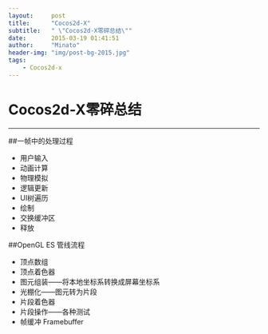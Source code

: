 ```yaml
---
layout:     post
title:      "Cocos2d-X"
subtitle:   " \"Cocos2d-X零碎总结\""
date:       2015-03-19 01:41:51
author:     "Minato"
header-img: "img/post-bg-2015.jpg"
tags:
    - Cocos2d-x
---
```


# Cocos2d-X零碎总结

<!-- create time: 2015-03-19 01:41:51  -->

----

##一帧中的处理过程
* 用户输入
* 动画计算
* 物理模拟
* 逻辑更新
* UI树遍历
* 绘制
* 交换缓冲区
* 释放

##OpenGL ES 管线流程
* 顶点数组
* 顶点着色器
* 图元组装——将本地坐标系转换成屏幕坐标系
* 光棚化——图元转为片段
* 片段着色器
* 片段操作——各种测试
* 帧缓冲 Framebuffer


